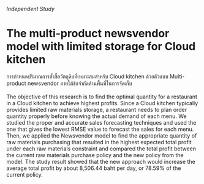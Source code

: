  *Independent Study*<BR/>
# The multi-product newsvendor model with limited storage for Cloud kitchen <BR/> 
การกำหนดปริมาณการสั่งซื้อวัตถุดิบที่เหมาะสมสำหรับ Cloud kitchen ด้วยตัวแบบ 
Multi-product newsvendor ภายใต้ข้อจำกัดด้านพื้นที่ในการจัดเก็บ <BR/>
<BR/>
The objective of this research is to find the optimal quantity for a restaurant in a Cloud kitchen to achieve highest profits. Since a Cloud kitchen typically provides limited raw materials storage, a restaurant needs to plan order quantity properly before knowing the actual demand of each menu. We studied the proper and accurate sales forecasting techniques and used the one that gives the lowest RMSE value to forecast the sales for each menu. Then, we applied the Newsvendor model to find the appropriate quantity of raw materials purchasing that resulted in the highest expected total profit under each raw materials constraint and compared the total profit between the current raw materials purchase policy and the new policy from the model. The study result showed that the new approach would increase the average total profit by about 8,506.44 baht per day, or 78.59% of the current policy.
